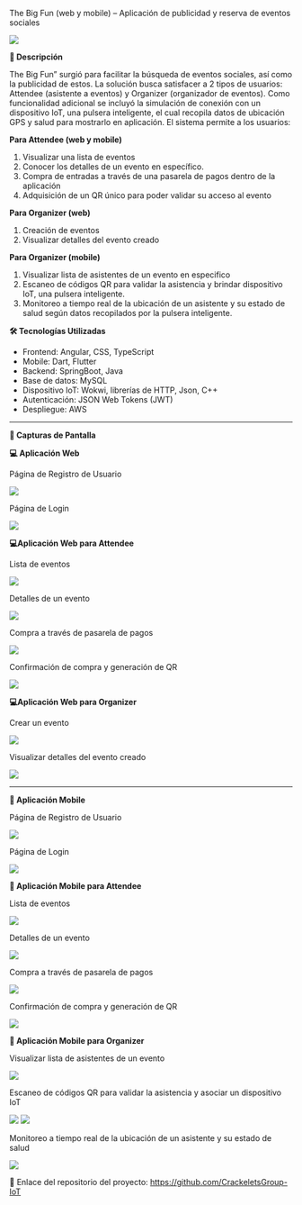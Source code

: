 ﻿The Big Fun (web y mobile) – Aplicación de publicidad y reserva de eventos sociales

<td><img src="1.png"></td>

**📖 Descripción**

The Big Fun” surgió para facilitar la búsqueda de eventos sociales, así como la publicidad de estos.  La solución busca satisfacer a 2 tipos de usuarios: Attendee (asistente a eventos) y Organizer (organizador de eventos). Como funcionalidad adicional se incluyó la simulación de conexión con un dispositivo IoT, una pulsera inteligente, el cual recopila datos de ubicación GPS y salud para mostrarlo en aplicación. El sistema permite a los usuarios: 

**Para Attendee (web y mobile)**

1. Visualizar una lista de eventos
2. Conocer los detalles de un evento en específico.
3. Compra de entradas a través de una pasarela de pagos dentro de la aplicación
4. Adquisición de un QR único para poder validar su acceso al evento

**Para Organizer (web)**

1. Creación de eventos
2. Visualizar detalles del evento creado

**Para Organizer (mobile)**

1. Visualizar lista de asistentes de un evento en especifico
2. Escaneo de códigos QR para validar la asistencia y brindar dispositivo IoT, una pulsera inteligente.
3. Monitoreo a tiempo real de la ubicación de un asistente y su estado de salud según datos recopilados por la pulsera inteligente.

**🛠️ Tecnologías Utilizadas**

- Frontend: Angular, CSS, TypeScript
- Mobile: Dart, Flutter
- Backend: SpringBoot, Java
- Base de datos: MySQL
- Dispositivo IoT: Wokwi, librerías de HTTP, Json, C++
- Autenticación: JSON Web Tokens (JWT)
- Despliegue: AWS

***
**🎨 Capturas de Pantalla** 

**💻 Aplicación Web**

Página de Registro de Usuario
<td><img src="2.png"></td>

Página de Login
<td><img src="3.png"></td>


**💻Aplicación Web para Attendee**

Lista de eventos
<td><img src="4.png"></td>

Detalles de un evento
<td><img src="5.png"></td>

Compra a través de pasarela de pagos 
<td><img src="6.png"></td>

Confirmación de compra y generación de QR
<td><img src="7.png"></td>

**💻Aplicación Web para Organizer**

Crear un evento
<td><img src="8.png"></td>

Visualizar detalles del evento creado
<td><img src="9.png"></td>

***
**📱 Aplicación Mobile**

Página de Registro de Usuario
<td><img src="10.png"></td>

Página de Login
<td><img src="11.png"></td>

**📱 Aplicación Mobile para Attendee**

Lista de eventos
<td><img src="12.png"></td>

Detalles de un evento
<td><img src="13.png"></td>

Compra a través de pasarela de pagos
<td><img src="14.png"></td>

Confirmación de compra y generación de QR
<td><img src="15.png"></td>

**📱 Aplicación Mobile para Organizer**

Visualizar lista de asistentes de un evento
<td><img src="16.jpeg"></td>

Escaneo de códigos QR para validar la asistencia y asociar un dispositivo IoT
<td><img src="17.jpeg"></td>
<td><img src="18.jpeg"></td>

Monitoreo a tiempo real de la ubicación de un asistente y su estado de salud
<td><img src="19.png"></td>

🔗 Enlace del repositorio del proyecto: https://github.com/CrackeletsGroup-IoT



































































































